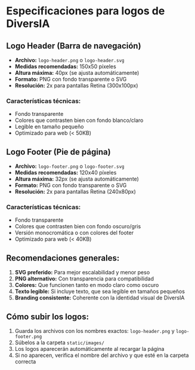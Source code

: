 # Especificaciones para logos de DiversIA

## Logo Header (Barra de navegación)
- **Archivo:** `logo-header.png` o `logo-header.svg`
- **Medidas recomendadas:** 150x50 píxeles
- **Altura máxima:** 40px (se ajusta automáticamente)
- **Formato:** PNG con fondo transparente o SVG
- **Resolución:** 2x para pantallas Retina (300x100px)

### Características técnicas:
- Fondo transparente
- Colores que contrasten bien con fondo blanco/claro
- Legible en tamaño pequeño
- Optimizado para web (< 50KB)

## Logo Footer (Pie de página)
- **Archivo:** `logo-footer.png` o `logo-footer.svg`
- **Medidas recomendadas:** 120x40 píxeles
- **Altura máxima:** 32px (se ajusta automáticamente)
- **Formato:** PNG con fondo transparente o SVG
- **Resolución:** 2x para pantallas Retina (240x80px)

### Características técnicas:
- Fondo transparente
- Colores que contrasten bien con fondo oscuro/gris
- Versión monocromática o con colores del footer
- Optimizado para web (< 40KB)

## Recomendaciones generales:
1. **SVG preferido:** Para mejor escalabilidad y menor peso
2. **PNG alternativo:** Con transparencia para compatibilidad
3. **Colores:** Que funcionen tanto en modo claro como oscuro
4. **Texto legible:** Si incluye texto, que sea legible en tamaños pequeños
5. **Branding consistente:** Coherente con la identidad visual de DiversIA

## Cómo subir los logos:
1. Guarda los archivos con los nombres exactos: `logo-header.png` y `logo-footer.png`
2. Súbelos a la carpeta `static/images/`
3. Los logos aparecerán automáticamente al recargar la página
4. Si no aparecen, verifica el nombre del archivo y que esté en la carpeta correcta